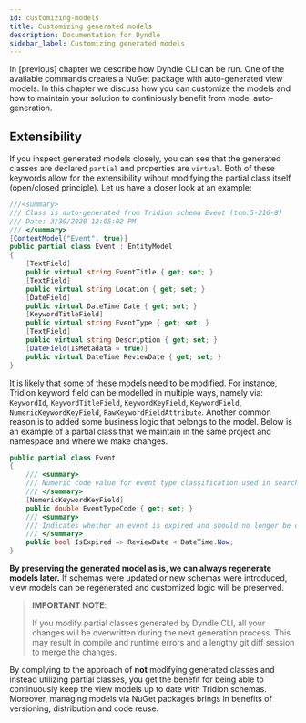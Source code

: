 ```yaml
---
id: customizing-models
title: Customizing generated models
description: Documentation for Dyndle
sidebar_label: Customizing generated models
---
```


In [previous] chapter we describe how Dyndle CLI can be run. One of the available commands creates a NuGet package with auto-generated view models. In this chapter we discuss how you can customize the models and how to maintain your solution to continiously benefit from model auto-generation.

## Extensibility

If you inspect generated models closely, you can see that the generated classes are declared `partial` and properties are `virtual`. Both of these keywords allow for the extensibility wihout modifying the partial class itself (open/closed principle). Let us have a closer look at an example:

```c#
///<summary>
/// Class is auto-generated from Tridion schema Event (tcm:5-216-8)
/// Date: 3/30/2020 12:05:02 PM
/// </summary>
[ContentModel("Event", true)]
public partial class Event : EntityModel
{
    [TextField]
    public virtual string EventTitle { get; set; }
    [TextField]
    public virtual string Location { get; set; }
    [DateField]
    public virtual DateTime Date { get; set; }
    [KeywordTitleField]
    public virtual string EventType { get; set; }
    [TextField]
    public virtual string Description { get; set; }
    [DateField(IsMetadata = true)]
    public virtual DateTime ReviewDate { get; set; }
}
```

It is likely that some of these models need to be modified. For instance, Tridion keyword field can be modelled in multiple ways, namely via: `KeywordId`, `KeywordTitleField`, `KeywordKeyField`, `KeywordField`, `NumericKeywordKeyField`, `RawKeywordFieldAttribute`. Another common reason is to added some business logic that belongs to the model. Below is an example of a partial class that we maintain in the same project and namespace and where we make changes.

```c#
public partial class Event
{
    /// <summary>
    /// Numeric code value for event type classification used in search
    /// </summary>
    [NumericKeywordKeyField]
    public double EventTypeCode { get; set; }
    /// <summary>
    /// Indicates whether an event is expired and should no longer be displayed in search
    /// </summary>
    public bool IsExpired => ReviewDate < DateTime.Now;
}

```

**By preserving the generated model as is, we can always regenerate models later.** If schemas were updated or new schemas were introduced, view models can be regenerated and customized logic will be preserved.

> **IMPORTANT NOTE**:
>
> If you modify partial classes generated by Dyndle CLI, all your changes will be overwritten during the next generation process. This may result in compile and runtime errors and a lengthy git diff session to merge the changes.

By complying to the approach of **not** modifying generated classes and instead utilizing partial classes, you get the benefit for being able to continuously keep the view models up to date with Tridion schemas. Moreover, managing models via NuGet packages brings in benefits of versioning, distribution and code reuse.
